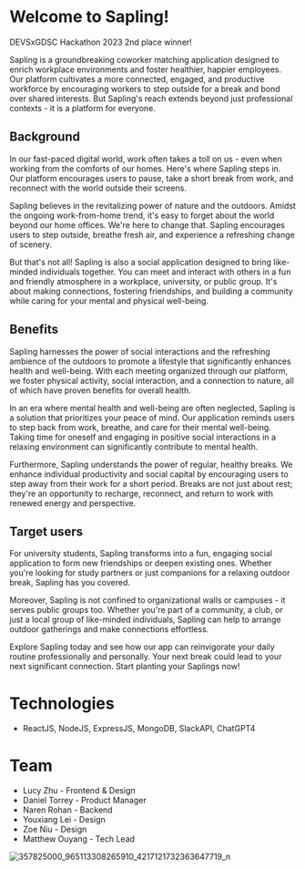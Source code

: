# Welcome to Sapling!

DEVSxGDSC Hackathon 2023 2nd place winner!

Sapling is a groundbreaking coworker matching application designed to enrich workplace environments and foster healthier, happier employees. Our platform cultivates a more connected, engaged, and productive workforce by encouraging workers to step outside for a break and bond over shared interests. But Sapling's reach extends beyond just professional contexts - it is a platform for everyone.

## Background
In our fast-paced digital world, work often takes a toll on us - even when working from the comforts of our homes. Here's where Sapling steps in. Our platform encourages users to pause, take a short break from work, and reconnect with the world outside their screens.

Sapling believes in the revitalizing power of nature and the outdoors. Amidst the ongoing work-from-home trend, it's easy to forget about the world beyond our home offices. We're here to change that. Sapling encourages users to step outside, breathe fresh air, and experience a refreshing change of scenery.

But that's not all! Sapling is also a social application designed to bring like-minded individuals together. You can meet and interact with others in a fun and friendly atmosphere in a workplace, university, or public group. It's about making connections, fostering friendships, and building a community while caring for your mental and physical well-being.

## Benefits

Sapling harnesses the power of social interactions and the refreshing ambience of the outdoors to promote a lifestyle that significantly enhances health and well-being. With each meeting organized through our platform, we foster physical activity, social interaction, and a connection to nature, all of which have proven benefits for overall health.

In an era where mental health and well-being are often neglected, Sapling is a solution that prioritizes your peace of mind. Our application reminds users to step back from work, breathe, and care for their mental well-being. Taking time for oneself and engaging in positive social interactions in a relaxing environment can significantly contribute to mental health.

Furthermore, Sapling understands the power of regular, healthy breaks. We enhance individual productivity and social capital by encouraging users to step away from their work for a short period. Breaks are not just about rest; they're an opportunity to recharge, reconnect, and return to work with renewed energy and perspective.

## Target users

For university students, Sapling transforms into a fun, engaging social application to form new friendships or deepen existing ones. Whether you're looking for study partners or just companions for a relaxing outdoor break, Sapling has you covered.

Moreover, Sapling is not confined to organizational walls or campuses - it serves public groups too. Whether you're part of a community, a club, or just a local group of like-minded individuals, Sapling can help to arrange outdoor gatherings and make connections effortless.

Explore Sapling today and see how our app can reinvigorate your daily routine professionally and personally. Your next break could lead to your next significant connection. Start planting your Saplings now!

# Technologies

- ReactJS, NodeJS, ExpressJS, MongoDB, SlackAPI, ChatGPT4

# Team
- Lucy Zhu - Frontend & Design 
- Daniel Torrey - Product Manager
- Naren Rohan - Backend
- Youxiang Lei - Design
- Zoe Niu - Design
- Matthew Ouyang - Tech Lead

![357825000_965113308265910_4217121732363647719_n](https://github.com/lukisoo/sprout/assets/43261675/54d67d70-6702-4df4-b54c-cc01c163f5b0)


